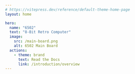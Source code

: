 ```yaml
---
# https://vitepress.dev/reference/default-theme-home-page
layout: home

hero:
  name: "6502"
  text: "8-Bit Retro Computer"
  image:
    src: /main-board.png
    alt: 6502 Main Board
  actions:
    - theme: brand
      text: Read the Docs
      link: /introduction/overview
---
```


